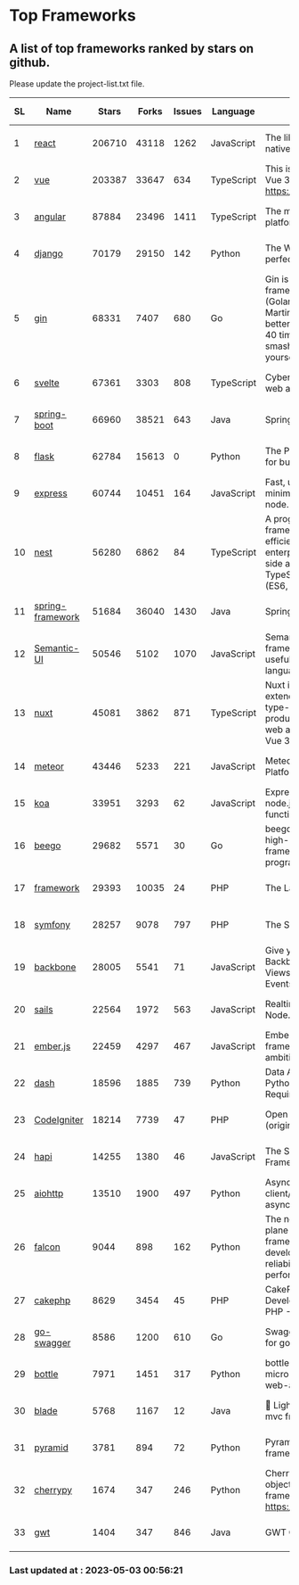# Top Frameworks
## A list of top frameworks ranked by stars on github.  
Please update the project-list.txt file.

| SL| Name  | Stars| Forks| Issues | Language | Description | Last Commit |
| --| ------| -----| ---- | ------ | -------- | ----------- | ----------- |
| 1 | [react](https://github.com/facebook/react) | 206710 | 43118 | 1262 | JavaScript | The library for web and native user interfaces | 2023-05-02 18:59:36 |
| 2 | [vue](https://github.com/vuejs/vue) | 203387 | 33647 | 634 | TypeScript | This is the repo for Vue 2. For Vue 3, go to https://github.com/vuejs/core | 2023-04-27 09:43:19 |
| 3 | [angular](https://github.com/angular/angular) | 87884 | 23496 | 1411 | TypeScript | The modern web developer’s platform | 2023-05-02 16:26:46 |
| 4 | [django](https://github.com/django/django) | 70179 | 29150 | 142 | Python | The Web framework for perfectionists with deadlines. | 2023-05-02 18:42:11 |
| 5 | [gin](https://github.com/gin-gonic/gin) | 68331 | 7407 | 680 | Go | Gin is a HTTP web framework written in Go (Golang). It features a Martini-like API with much better performance -- up to 40 times faster. If you need smashing performance, get yourself some Gin. | 2023-04-27 02:16:59 |
| 6 | [svelte](https://github.com/sveltejs/svelte) | 67361 | 3303 | 808 | TypeScript | Cybernetically enhanced web apps | 2023-05-02 10:47:03 |
| 7 | [spring-boot](https://github.com/spring-projects/spring-boot) | 66960 | 38521 | 643 | Java | Spring Boot | 2023-05-02 22:42:05 |
| 8 | [flask](https://github.com/pallets/flask) | 62784 | 15613 | 0 | Python | The Python micro framework for building web applications. | 2023-05-02 17:42:04 |
| 9 | [express](https://github.com/expressjs/express) | 60744 | 10451 | 164 | JavaScript | Fast, unopinionated, minimalist web framework for node. | 2023-02-26 18:34:32 |
| 10 | [nest](https://github.com/nestjs/nest) | 56280 | 6862 | 84 | TypeScript | A progressive Node.js framework for building efficient, scalable, and enterprise-grade server-side applications on top of TypeScript & JavaScript (ES6, ES7, ES8) 🚀 | 2023-04-27 07:18:13 |
| 11 | [spring-framework](https://github.com/spring-projects/spring-framework) | 51684 | 36040 | 1430 | Java | Spring Framework | 2023-04-30 22:01:49 |
| 12 | [Semantic-UI](https://github.com/Semantic-Org/Semantic-UI) | 50546 | 5102 | 1070 | JavaScript | Semantic is a UI component framework based around useful principles from natural language. | 2023-01-11 17:05:32 |
| 13 | [nuxt](https://github.com/nuxt/nuxt) | 45081 | 3862 | 871 | TypeScript | Nuxt is an intuitive and extendable way to create type-safe, performant and production-grade full-stack web apps and websites with Vue 3. | 2023-05-02 20:11:13 |
| 14 | [meteor](https://github.com/meteor/meteor) | 43446 | 5233 | 221 | JavaScript | Meteor, the JavaScript App Platform | 2023-05-02 17:15:14 |
| 15 | [koa](https://github.com/koajs/koa) | 33951 | 3293 | 62 | JavaScript | Expressive middleware for node.js using ES2017 async functions | 2023-04-12 09:49:59 |
| 16 | [beego](https://github.com/beego/beego) | 29682 | 5571 | 30 | Go | beego is an open-source, high-performance web framework for the Go programming language. | 2023-03-09 07:19:01 |
| 17 | [framework](https://github.com/laravel/framework) | 29393 | 10035 | 24 | PHP | The Laravel Framework. | 2023-05-02 21:24:37 |
| 18 | [symfony](https://github.com/symfony/symfony) | 28257 | 9078 | 797 | PHP | The Symfony PHP framework | 2023-05-02 20:49:19 |
| 19 | [backbone](https://github.com/jashkenas/backbone) | 28005 | 5541 | 71 | JavaScript | Give your JS App some Backbone with Models, Views, Collections, and Events | 2023-01-04 11:09:21 |
| 20 | [sails](https://github.com/balderdashy/sails) | 22564 | 1972 | 563 | JavaScript | Realtime MVC Framework for Node.js | 2023-02-17 22:35:42 |
| 21 | [ember.js](https://github.com/emberjs/ember.js) | 22459 | 4297 | 467 | JavaScript | Ember.js - A JavaScript framework for creating ambitious web applications | 2023-05-02 18:30:06 |
| 22 | [dash](https://github.com/plotly/dash) | 18596 | 1885 | 739 | Python | Data Apps & Dashboards for Python. No JavaScript Required. | 2023-04-26 20:13:33 |
| 23 | [CodeIgniter](https://github.com/bcit-ci/CodeIgniter) | 18214 | 7739 | 47 | PHP | Open Source PHP Framework (originally from EllisLab) | 2023-04-07 17:57:13 |
| 24 | [hapi](https://github.com/hapijs/hapi) | 14255 | 1380 | 46 | JavaScript | The Simple, Secure Framework Developers Trust | 2023-04-24 22:09:20 |
| 25 | [aiohttp](https://github.com/aio-libs/aiohttp) | 13510 | 1900 | 497 | Python | Asynchronous HTTP client/server framework for asyncio and Python | 2023-05-02 19:28:50 |
| 26 | [falcon](https://github.com/falconry/falcon) | 9044 | 898 | 162 | Python | The no-magic web data plane API and microservices framework for Python developers, with a focus on reliability, correctness, and performance at scale. | 2023-01-18 20:42:26 |
| 27 | [cakephp](https://github.com/cakephp/cakephp) | 8629 | 3454 | 45 | PHP | CakePHP: The Rapid Development Framework for PHP - Official Repository | 2023-05-01 01:33:13 |
| 28 | [go-swagger](https://github.com/go-swagger/go-swagger) | 8586 | 1200 | 610 | Go | Swagger 2.0 implementation for go | 2023-04-29 18:41:56 |
| 29 | [bottle](https://github.com/bottlepy/bottle) | 7971 | 1451 | 317 | Python | bottle.py is a fast and simple micro-framework for python web-applications. | 2022-09-05 15:24:52 |
| 30 | [blade](https://github.com/lets-blade/blade) | 5768 | 1167 | 12 | Java | :rocket: Lightning fast and elegant mvc framework for Java8 | 2022-05-10 12:38:06 |
| 31 | [pyramid](https://github.com/Pylons/pyramid) | 3781 | 894 | 72 | Python | Pyramid - A Python web framework | 2023-02-16 13:50:59 |
| 32 | [cherrypy](https://github.com/cherrypy/cherrypy) | 1674 | 347 | 246 | Python | CherryPy is a pythonic, object-oriented HTTP framework.      https://cherrypy.dev | 2023-04-01 23:50:27 |
| 33 | [gwt](https://github.com/gwtproject/gwt) | 1404 | 347 | 846 | Java | GWT Open Source Project | 2023-04-27 13:53:19 |

### Last updated at : 2023-05-03 00:56:21
